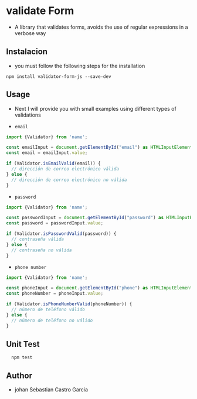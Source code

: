 # validate Form

- A library that validates forms, avoids the use of regular expressions in a verbose way

## Instalacion

- you must follow the following steps for the installation

```npm
npm install validator-form-js --save-dev
```

## Usage

- Next I will provide you with small examples using different types of validations

- `email`

```ts
import {Validator} from 'name';

const emailInput = document.getElementById("email") as HTMLInputElement;
const email = emailInput.value;

if (Validator.isEmailValid(email)) {
  // dirección de correo electrónico válida
} else {
  // dirección de correo electrónico no válida
}
```

- `password`

```ts
import {Validator} from 'name';

const passwordInput = document.getElementById("password") as HTMLInputElement;
const password = passwordInput.value;

if (Validator.isPasswordValid(password)) {
  // contraseña válida
} else {
  // contraseña no válida
}
```

- `phone number`

```ts
import {Validator} from 'name';

const phoneInput = document.getElementById("phone") as HTMLInputElement;
const phoneNumber = phoneInput.value;

if (Validator.isPhoneNumberValid(phoneNumber)) {
  // número de teléfono válido
} else {
  // número de teléfono no válido
}
```

## Unit Test

```npm
  npm test
```

## Author

- johan Sebastian Castro Garcia

